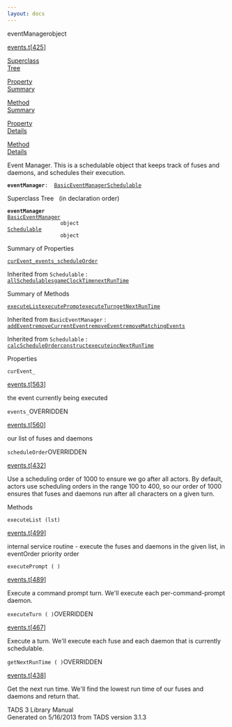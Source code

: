 ```yaml
---
layout: docs
---
```

<span class="title">eventManager</span><span class="type">object</span>

[events.t](../file/events.t.html)\[[425](../source/events.t.html#425)\]

[Superclass  
Tree](#_SuperClassTree_)

[Property  
Summary](#_PropSummary_)

[Method  
Summary](#_MethodSummary_)

[Property  
Details](#_Properties_)

[Method  
Details](#_Methods_)



Event Manager. This is a schedulable object that keeps track of fuses
and daemons, and schedules their execution.

**`eventManager`**` :   `[`BasicEventManager`](../object/BasicEventManager.html)[`Schedulable`](../object/Schedulable.html)



<span id="_SuperClassTree_"></span>



<span class="hdln">Superclass Tree</span>   (in declaration order)



**`eventManager`**  
[`BasicEventManager`](../object/BasicEventManager.html)  
`                 object`  
[`Schedulable`](../object/Schedulable.html)  
`                 object`  
<span id="_PropSummary_"></span>



<span class="hdln">Summary of Properties</span>  



[`curEvent_`](#curEvent_)[`events_`](#events_)[`scheduleOrder`](#scheduleOrder)



Inherited from `Schedulable` :  
[`allSchedulables`](../object/Schedulable.html#allSchedulables)[`gameClockTime`](../object/Schedulable.html#gameClockTime)[`nextRunTime`](../object/Schedulable.html#nextRunTime)

<span id="_MethodSummary_"></span>



<span class="hdln">Summary of Methods</span>  



[`executeList`](#executeList)[`executePrompt`](#executePrompt)[`executeTurn`](#executeTurn)[`getNextRunTime`](#getNextRunTime)

Inherited from `BasicEventManager` :  
[`addEvent`](../object/BasicEventManager.html#addEvent)[`removeCurrentEvent`](../object/BasicEventManager.html#removeCurrentEvent)[`removeEvent`](../object/BasicEventManager.html#removeEvent)[`removeMatchingEvents`](../object/BasicEventManager.html#removeMatchingEvents)

Inherited from `Schedulable` :  
[`calcScheduleOrder`](../object/Schedulable.html#calcScheduleOrder)[`construct`](../object/Schedulable.html#construct)[`execute`](../object/Schedulable.html#execute)[`incNextRunTime`](../object/Schedulable.html#incNextRunTime)

<span id="_Properties_"></span>



<span class="hdln">Properties</span>  



<span id="curEvent_"></span>

`curEvent_`

[events.t](../file/events.t.html)\[[563](../source/events.t.html#563)\]



the event currently being executed



<span id="events_"></span>

`events_`<span class="rem">OVERRIDDEN</span>

[events.t](../file/events.t.html)\[[560](../source/events.t.html#560)\]



our list of fuses and daemons



<span id="scheduleOrder"></span>

`scheduleOrder`<span class="rem">OVERRIDDEN</span>

[events.t](../file/events.t.html)\[[432](../source/events.t.html#432)\]



Use a scheduling order of 1000 to ensure we go after all actors. By
default, actors use scheduling orders in the range 100 to 400, so our
order of 1000 ensures that fuses and daemons run after all characters on
a given turn.



<span id="_Methods_"></span>



<span class="hdln">Methods</span>  



<span id="executeList"></span>

`executeList (lst)`

[events.t](../file/events.t.html)\[[499](../source/events.t.html#499)\]



internal service routine - execute the fuses and daemons in the given
list, in eventOrder priority order



<span id="executePrompt"></span>

`executePrompt ( )`

[events.t](../file/events.t.html)\[[489](../source/events.t.html#489)\]



Execute a command prompt turn. We'll execute each per-command-prompt
daemon.



<span id="executeTurn"></span>

`executeTurn ( )`<span class="rem">OVERRIDDEN</span>

[events.t](../file/events.t.html)\[[467](../source/events.t.html#467)\]



Execute a turn. We'll execute each fuse and each daemon that is
currently schedulable.



<span id="getNextRunTime"></span>

`getNextRunTime ( )`<span class="rem">OVERRIDDEN</span>

[events.t](../file/events.t.html)\[[438](../source/events.t.html#438)\]



Get the next run time. We'll find the lowest run time of our fuses and
daemons and return that.





TADS 3 Library Manual  
Generated on 5/16/2013 from TADS version 3.1.3


